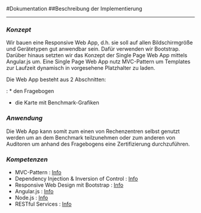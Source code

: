 #Dokumentation
##Beschreibung der Implementierung
- - - 

### _Konzept_
Wir bauen eine Responsive Web App, d.h. sie soll auf allen Bildschirmgröße und Gerätetypen
gut anwendbar sein. Dafür verwenden wir Bootstrap. Darüber hinaus setzten wir das Konzept 
der Single Page Web App mittels Angular.js um. Eine Single Page Web App nutz MVC-Pattern
um Templates zur Laufzeit dynamisch in vorgesehene Platzhalter zu laden. 

Die Web App besteht aus 2 Abschnitten:

: * den Fragebogen
  * die Karte mit Benchmark-Grafiken

### _Anwendung_
Die Web App kann somit zum einen von Rechenzentren selbst genutzt werden um an dem 
Benchmark teilzunehmen oder zum anderen von Auditoren um anhand des Fragebogens eine
Zertifizierung durchzuführen.

### _Kompetenzen_
* MVC-Pattern :	[Info](http://de.wikipedia.org/wiki/Model_View_Controller)
* Dependency Injection & Inversion of Control : [Info](http://www.itwissen.info/definition/lexikon/Dependency-Injection-dependency-injection-DI.html)
* Responsive Web Design mit Bootstrap : [Info](http://getbootstrap.com/)
* Angular.js : [Info](https://docs.angularjs.org/guide)
* Node.js : [Info](http://nodejs.org/)
* RESTful Services : [Info](http://www.restapitutorial.com/)

